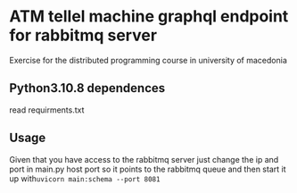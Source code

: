 # ATM tellel machine graphql endpoint for rabbitmq server
Exercise for the distributed programming course in university of macedonia

## Python3.10.8 dependences 
read requirments.txt
  
## Usage
Given that you have access to the rabbitmq server just change the ip and port in main.py host port so it points to the rabbitmq queue and then start it up with```uvicorn main:schema --port 8081```

